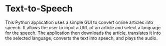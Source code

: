 # Text-to-Speech
This Python application uses a simple GUI to convert online articles into speech. It allows the user to input a URL of an article and select a language for the speech. The application then downloads the article, translates it into the selected language, converts the text into speech, and plays the audio.
